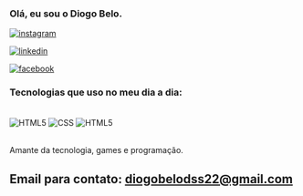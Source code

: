### Olá, eu sou o Diogo Belo.



[![instagram](https://img.shields.io/badge/Instagram-E4405F?style=for-the-badge&logo=instagram&logoColor=white)](https://instagram.com/diogobel0)

[![linkedin](https://img.shields.io/badge/LinkedIn-0077B5?style=for-the-badge&logo=linkedin&logoColor=white)](https://www.linkedin.com/in/diogo-belodss/)

[![facebook](https://img.shields.io/badge/Facebook-1877F2?style=for-the-badge&logo=facebook&logoColor=white)](https://www.facebook.com/diogo.belo.3950)



### Tecnologias que uso no meu dia a dia:

<div style="display: inline_block"><br/>
    <img align="center" alt="HTML5" src="https://img.shields.io/badge/HTML5-E34F26?style=for-the-badge&logo=html5&logoColor=white">
    <img align="center" alt="CSS" src="https://img.shields.io/badge/CSS3-1572B6?style=for-the-badge&logo=css3&logoColor=white">
    <img align="center" alt="HTML5" src="https://img.shields.io/badge/JavaScript-323330?style=for-the-badge&logo=javascript&logoColor=F7DF1E">
</div><br/>

Amante da tecnologia, games e programação.

## Email para contato: diogobelodss22@gmail.com
